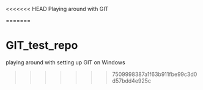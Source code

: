 <<<<<<< HEAD
Playing around with GIT

=======
# GIT_test_repo
playing around with setting up GIT on Windows
>>>>>>> 7509998387a1f63b911fbe99c3d0d57bdd4e925c
